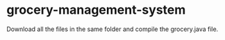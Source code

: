 # grocery-management-system
Download all the files in the same folder and compile the grocery.java file.
